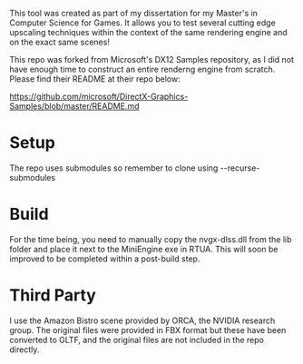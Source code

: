 This tool was created as part of my dissertation for my Master's in Computer Science for Games. It allows you to test several cutting edge upscaling techniques within the context of the same rendering engine and on the exact same scenes!

This repo was forked from Microsoft's DX12 Samples repository, as I did not have enough time to construct an entire renderng engine from scratch. Please find their README at their repo below:

https://github.com/microsoft/DirectX-Graphics-Samples/blob/master/README.md

# Setup

The repo uses submodules so remember to clone using --recurse-submodules

# Build

For the time being, you need to manually copy the nvgx-dlss.dll from the lib folder and place it next to the MiniEngine exe in RTUA. This will soon be improved to be completed within a post-build step.


# Third Party

I use the Amazon Bistro scene provided by ORCA, the NVIDIA research group. The original files were provided in FBX format but these have been converted to GLTF, and the original files are not included in the repo directly.
